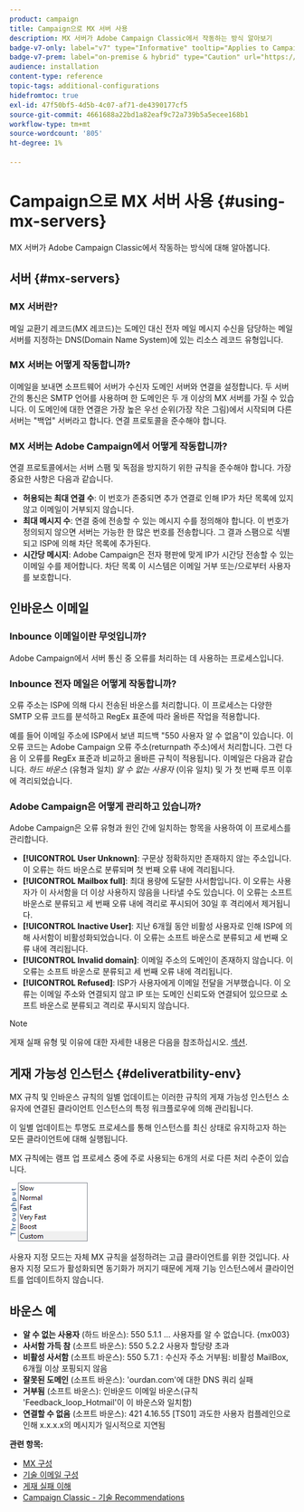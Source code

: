 ```yaml
---
product: campaign
title: Campaign으로 MX 서버 사용
description: MX 서버가 Adobe Campaign Classic에서 작동하는 방식 알아보기
badge-v7-only: label="v7" type="Informative" tooltip="Applies to Campaign Classic v7 only"
badge-v7-prem: label="on-premise & hybrid" type="Caution" url="https://experienceleague.adobe.com/docs/campaign-classic/using/installing-campaign-classic/architecture-and-hosting-models/hosting-models-lp/hosting-models.html" tooltip="Applies to on-premise and hybrid deployments only"
audience: installation
content-type: reference
topic-tags: additional-configurations
hidefromtoc: true
exl-id: 47f50bf5-4d5b-4c07-af71-de4390177cf5
source-git-commit: 4661688a22bd1a82eaf9c72a739b5a5ecee168b1
workflow-type: tm+mt
source-wordcount: '805'
ht-degree: 1%

---
```


# Campaign으로 MX 서버 사용 {#using-mx-servers}



MX 서버가 Adobe Campaign Classic에서 작동하는 방식에 대해 알아봅니다.

## 서버 {#mx-servers}

### MX 서버란?

메일 교환기 레코드(MX 레코드)는 도메인 대신 전자 메일 메시지 수신을 담당하는 메일 서버를 지정하는 DNS(Domain Name System)에 있는 리소스 레코드 유형입니다.

### MX 서버는 어떻게 작동합니까?

이메일을 보내면 소프트웨어 서버가 수신자 도메인 서버와 연결을 설정합니다. 두 서버 간의 통신은 SMTP 언어를 사용하며 한 도메인은 두 개 이상의 MX 서버를 가질 수 있습니다. 이 도메인에 대한 연결은 가장 높은 우선 순위(가장 작은 그림)에서 시작되며 다른 서버는 &quot;백업&quot; 서버라고 합니다. 연결 프로토콜을 준수해야 합니다.

### MX 서버는 Adobe Campaign에서 어떻게 작동합니까?

연결 프로토콜에서는 서버 스팸 및 독점을 방지하기 위한 규칙을 준수해야 합니다. 가장 중요한 사항은 다음과 같습니다.

* **허용되는 최대 연결 수**: 이 번호가 존중되면 추가 연결로 인해 IP가 차단 목록에 있지 않고 이메일이 거부되지 않습니다.
* **최대 메시지 수**: 연결 중에 전송할 수 있는 메시지 수를 정의해야 합니다. 이 번호가 정의되지 않으면 서버는 가능한 한 많은 번호를 전송합니다. 그 결과 스팸으로 식별되고 ISP에 의해 차단 목록에 추가된다.
* **시간당 메시지**: Adobe Campaign은 전자 평판에 맞게 IP가 시간당 전송할 수 있는 이메일 수를 제어합니다. 차단 목록 이 시스템은 이메일 거부 또는/으로부터 사용자를 보호합니다.

## 인바운스 이메일

### Inbounce 이메일이란 무엇입니까?

Adobe Campaign에서 서버 통신 중 오류를 처리하는 데 사용하는 프로세스입니다.

### Inbounce 전자 메일은 어떻게 작동합니까?

오류 주소는 ISP에 의해 다시 전송된 바운스를 처리합니다. 이 프로세스는 다양한 SMTP 오류 코드를 분석하고 RegEx 표준에 따라 올바른 작업을 적용합니다.

예를 들어 이메일 주소에 ISP에서 보낸 피드백 &quot;550 사용자 알 수 없음&quot;이 있습니다. 이 오류 코드는 Adobe Campaign 오류 주소(returnpath 주소)에서 처리합니다. 그런 다음 이 오류를 RegEx 표준과 비교하고 올바른 규칙이 적용됩니다. 이메일은 다음과 같습니다. *하드 바운스* (유형과 일치) *알 수 없는 사용자* (이유 일치) 및 가 첫 번째 루프 이후에 격리되었습니다.

### Adobe Campaign은 어떻게 관리하고 있습니까?

Adobe Campaign은 오류 유형과 원인 간에 일치하는 항목을 사용하여 이 프로세스를 관리합니다.

* **[!UICONTROL User Unknown]**: 구문상 정확하지만 존재하지 않는 주소입니다. 이 오류는 하드 바운스로 분류되며 첫 번째 오류 내에 격리됩니다.
* **[!UICONTROL Mailbox full]**: 최대 용량에 도달한 사서함입니다. 이 오류는 사용자가 이 사서함을 더 이상 사용하지 않음을 나타낼 수도 있습니다. 이 오류는 소프트 바운스로 분류되고 세 번째 오류 내에 격리로 푸시되어 30일 후 격리에서 제거됩니다.
* **[!UICONTROL Inactive User]**: 지난 6개월 동안 비활성 사용자로 인해 ISP에 의해 사서함이 비활성화되었습니다. 이 오류는 소프트 바운스로 분류되고 세 번째 오류 내에 격리됩니다.
* **[!UICONTROL Invalid domain]**: 이메일 주소의 도메인이 존재하지 않습니다. 이 오류는 소프트 바운스로 분류되고 세 번째 오류 내에 격리됩니다.
* **[!UICONTROL Refused]**: ISP가 사용자에게 이메일 전달을 거부했습니다. 이 오류는 이메일 주소와 연결되지 않고 IP 또는 도메인 신뢰도와 연결되어 있으므로 소프트 바운스로 분류되고 격리로 푸시되지 않습니다.

>[!NOTE]
>
>게재 실패 유형 및 이유에 대한 자세한 내용은 다음을 참조하십시오. [섹션](../../delivery/using/understanding-delivery-failures.md#delivery-failure-types-and-reasons).

## 게재 가능성 인스턴스 {#deliveratbility-env}

MX 규칙 및 인바운스 규칙의 일별 업데이트는 이러한 규칙의 게재 가능성 인스턴스 소유자에 연결된 클라이언트 인스턴스의 특정 워크플로우에 의해 관리됩니다.

이 일별 업데이트는 투명도 프로세스를 통해 인스턴스를 최신 상태로 유지하고자 하는 모든 클라이언트에 대해 실행됩니다.

MX 규칙에는 램프 업 프로세스 중에 주로 사용되는 6개의 서로 다른 처리 수준이 있습니다.

![](assets/mx-rules-throughput.png)

사용자 지정 모드는 자체 MX 규칙을 설정하려는 고급 클라이언트를 위한 것입니다. 사용자 지정 모드가 활성화되면 동기화가 꺼지기 때문에 게재 기능 인스턴스에서 클라이언트를 업데이트하지 않습니다.

## 바운스 예

* **알 수 없는 사용자** (하드 바운스): 550 5.1.1 ... 사용자를 알 수 없습니다. {mx003}
* **사서함 가득 참** (소프트 바운스): 550 5.2.2 사용자 할당량 초과
* **비활성 사서함** (소프트 바운스): 550 5.7.1 : 수신자 주소 거부됨: 비활성 MailBox, 6개월 이상 포핑되지 않음
* **잘못된 도메인** (소프트 바운스): &#39;ourdan.com&#39;에 대한 DNS 쿼리 실패
* **거부됨** (소프트 바운스): 인바운드 이메일 바운스(규칙 &#39;Feedback_loop_Hotmail&#39;이 이 바운스와 일치함)
* **연결할 수 없음** (소프트 바운스): 421 4.16.55 [TS01] 과도한 사용자 컴플레인으로 인해 x.x.x.x의 메시지가 일시적으로 지연됨

**관련 항목:**
* [MX 구성](../../installation/using/email-deliverability.md#mx-configuration)
* [기술 이메일 구성](../../installation/using/email-deliverability.md)
* [게재 실패 이해](../../delivery/using/understanding-delivery-failures.md)
* [Campaign Classic - 기술 Recommendations](https://experienceleague.adobe.com/docs/deliverability-learn/deliverability-best-practice-guide/additional-resources/campaign/acc-technical-recommendations.html)
